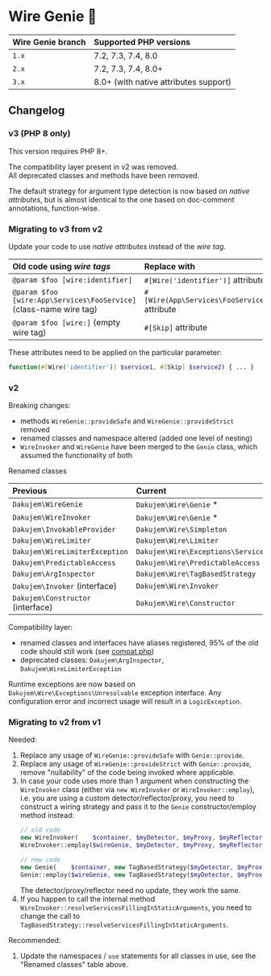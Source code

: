 # Wire Genie 🧞

| Wire Genie branch | Supported PHP versions |
|:------------------|:-----------------------|
| `1.x` | 7.2, 7.3, 7.4, 8.0 |
| `2.x` | 7.2, 7.3, 7.4, 8.0+ |
| `3.x` | 8.0+ (with native attributes support) |

## Changelog


### v3 (PHP 8 only)

This version requires PHP 8+.

The compatibility layer present in v2 was removed.\
All deprecated classes and methods have been removed.

The default strategy for argument type detection is now based on _native attributes_,
but is almost identical to the one based on doc-comment annotations, function-wise.


### Migrating to v3 from v2

Update your code to use _native attributes_ instead of the _wire tag_.

| Old code using _wire tags_ | Replace with |
|:---------|:-------------|
| `@param $foo [wire:identifier]` | `#[Wire('identifier')]` attribute |
| `@param $foo [wire:App\Services\FooService]` (class-name wire tag) | `#[Wire(App\Services\FooService::class)]` attribute |
| `@param $foo [wire:]` (empty wire tag) | `#[Skip]` attribute |

These attributes need to be applied on the particular parameter:
```php
function(#[Wire('identifier')] $service1, #[Skip] $service2) { ... }
```


### v2

Breaking changes:
- methods `WireGenie::provideSafe` and `WireGenie::provideStrict` removed
- renamed classes and namespace altered (added one level of nesting)
- `WireInvoker` and `WireGenie` have been merged to the `Genie` class, which assumed the functionality of both

Renamed classes

| Previous | Current |
|:---------|:--------|
| `Dakujem\WireGenie` | `Dakujem\Wire\Genie` * |
| `Dakujem\WireInvoker` | `Dakujem\Wire\Genie` * |
| `Dakujem\InvokableProvider` | `Dakujem\Wire\Simpleton` |
| `Dakujem\WireLimiter` | `Dakujem\Wire\Limiter` |
| `Dakujem\WireLimiterException` | `Dakujem\Wire\Exceptions\ServiceNotWhitelisted` |
| `Dakujem\PredictableAccess` | `Dakujem\Wire\PredictableAccess` |
| `Dakujem\ArgInspector` | `Dakujem\Wire\TagBasedStrategy` |
| `Dakujem\Invoker` (interface) | `Dakujem\Wire\Invoker` |
| `Dakujem\Constructor` (interface) | `Dakujem\Wire\Constructor` |

Compatibility layer:
- renamed classes and interfaces have aliases registered, 95% of the old code should still work (see [compat.php](compat.php))
- deprecated classes: `Dakujem\ArgInspector`, `Dakujem\WireLimiterException`

Runtime exceptions are now based on `Dakujem\Wire\Exceptions\Unresolvable` exception interface. Any configuration error and incorrect usage will result in a `LogicException`.


### Migrating to v2 from v1

Needed:
1. Replace any usage of `WireGenie::provideSafe` with `Genie::provide`.
2. Replace any usage of `WireGenie::provideStrict` with `Genie::provide`, remove "nullability" of the code being invoked where applicable.
3. In case your code uses more than 1 argument when constructing the `WireInvoker` class
   (either via `new WireInvoker` or `WireInvoker::employ`),
   i.e. you are using a custom detector/reflector/proxy,
   you need to construct a wiring strategy and pass it to the `Genie` constructor/employ method instead:
   ```php
   // old code
   new WireInvoker(    $container, $myDetector, $myProxy, $myReflector);
   WireInvoker::employ($wireGenie, $myDetector, $myProxy, $myReflector);

   // new code
   new Genie(    $container, new TagBasedStrategy($myDetector, $myProxy, $myReflector));
   Genie::employ($wireGenie, new TagBasedStrategy($myDetector, $myProxy, $myReflector));
   ```
   The detector/proxy/reflector need no update, they work the same.
4. If you happen to call the internal method `WireInvoker::resolveServicesFillingInStaticArguments`,
   you need to change the call to `TagBasedStrategy::resolveServicesFillingInStaticArguments`.

Recommended:
1. Update the namespaces / `use` statements for all classes in use, see the "Renamed classes" table above.

